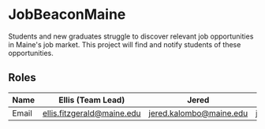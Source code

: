 # JobBeaconMaine
Students and new graduates struggle to discover relevant job opportunities in Maine's job market. This project will find and notify students of these opportunities.

## Roles
|    Name     | Ellis (Team Lead)       | Jered        | Joel      | Kadin       |
|------------|------------|-----------|-----------|-----------|
|   Email  | ellis.fitzgerald@maine.edu   | jered.kalombo@maine.edu | joel.kalala@maine.edu    | kadin.ilott@maine.edu  |
